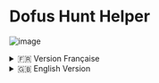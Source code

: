 # Dofus Hunt Helper
![image](https://github.com/user-attachments/assets/312981d0-8f9c-4891-974a-ccba5ae4abc3)

<details>
<summary>🇫🇷 Version Française</summary>

## Description
Dofus Hunt Helper est une application Windows en C# qui automatise les déplacements dans le jeu Dofus lors des chasses au trésor. L'application permet de simplifier l'étape où vous sélectionnez un indice sur un site tel que [DofusDB](https://dofusdb.fr/fr/tools/treasure-hunt) : elle déplace automatiquement la souris vers le chat du jeu, copie la commande `/travel` et appuie deux fois sur la touche Entrée pour exécuter la commande dans le jeu.

Bien que DofusDB soit un exemple courant, l'application fonctionne avec tout site ou outil qui fournit une commande `/travel`.

---

## Fonctionnalités
- Connexion à un Arduino via le port série (optionnel)
- Capture des coordonnées de clic souris
- Automatisation de la saisie des commandes `/travel`
- Gestion multi-écrans
- Fonctionnement sans Arduino en utilisant uniquement des interactions clavier/souris

---

## Prérequis
- Visual Studio
- .NET 8
- [Arduino](https://www.arduino.cc/) compatible (exemple utilisé : Arduino Uno R4 WiFi) si vous souhaitez utiliser la version avec Arduino

---

## Installation
1. Clonez le dépôt :
   ```bash
   git clone https://github.com/sato-isolated/DofusHuntHelper.git
   ```
2. Ouvrez le projet dans Visual Studio.
3. Compilez et exécutez.

---

## Utilisation
1. **Avec Arduino** : Connectez l'Arduino et cliquez sur "Start".
2. **Sans Arduino** : Lancez simplement l'application et utilisez les fonctionnalités avec le clavier et la souris.
3. Capturez les coordonnées avec "Capture".
4. Copiez une commande `/travel` dans le presse-papier depuis un site ou outil de chasse au trésor.
5. L'application déplacera automatiquement la souris vers le chat de Dofus, collera la commande, et effectuera deux pressions sur Entrée pour valider la commande.

---

## Contribution
Les contributions sont les bienvenues. Vous pouvez ouvrir une issue pour signaler un bug ou soumettre une pull request pour proposer des modifications.

---

## Licence
Ce projet est sous licence MIT. Vous pouvez l'utiliser, le modifier et le redistribuer selon les termes de la licence.

---

## Roadmap
- 📚 **Tentative d'automatisation via OCR** : Expérimentation pour extraire les indices de chasse directement depuis l'écran.
- 🛠️ **Utilisation sans Arduino** (terminé) : Ajout d'une option pour fonctionner sans connexion Arduino, en utilisant uniquement des interactions clavier/souris.
- 💻 **Amélioration de l'interface graphique** : Créer une interface plus intuitive et conviviale.
- 🔌 **Gestion automatique du port série** : Détecter et configurer automatiquement le port série utilisé par l'Arduino.

---

## Soutenir le projet
Si vous souhaitez soutenir ce projet, vous pouvez faire un don en kamas sur le serveur **Dakal 6** à **Twisted-Fail**

</details>

<details>
<summary>🇬🇧 English Version</summary>

## Description
Dofus Hunt Helper is a Windows application written in C# that automates movements in the game Dofus during treasure hunts. The application simplifies the process of selecting a clue on a site like [DofusDB](https://dofusdb.fr/en/tools/treasure-hunt) by automatically moving the mouse to the game's chat, pasting the `/travel` command, and pressing Enter twice to execute the command in the game.

Although DofusDB is a common example, the application works with any site or tool that provides a `/travel` command.

---

## Features
- Arduino connection via serial port (optional)
- Mouse click coordinate capture
- Automation of `/travel` command input
- Multi-screen support
- Works without Arduino using keyboard/mouse interactions only

---

## Prerequisites
- Visual Studio
- .NET 8
- Compatible [Arduino](https://www.arduino.cc/) (example used: Arduino Uno R4 WiFi) if using the Arduino version

---

## Installation
1. Clone the repository:
   ```bash
   git clone https://github.com/sato-isolated/DofusHuntHelper.git
   ```
2. Open the project in Visual Studio.
3. Build and run the application.

---

## Usage
1. **With Arduino**: Connect the Arduino and click "Start".
2. **Without Arduino**: Simply launch the application and use the features with the keyboard and mouse.
3. Capture the coordinates with "Capture".
4. Copy a `/travel` command to the clipboard from any treasure hunt site or tool.
5. The application will automatically move the mouse to the Dofus chat, paste the command, and press Enter twice to execute it.

---

## Contribution
Contributions are welcome. Feel free to open an issue to report a bug or submit a pull request to suggest changes.

---

## License
This project is licensed under the MIT License. You are free to use, modify, and distribute it under the terms of the license.

---

## Roadmap
- 📚 **Attempt at OCR-based automation** : Experiment to extract treasure hunt clues directly from the screen.
- 🛠️ **Usage without Arduino** (completed) : Added an option to operate without an Arduino connection, using only keyboard/mouse interactions.
- 💻 **Improving the graphical interface** : Create a more intuitive and user-friendly interface.
- 🔌 **Automatic serial port management** : Detect and automatically configure the serial port used by the Arduino.

## Support the project
If you wish to support this project, you can make a donation in Kamas on the **Dakal 6** server at **Twisted-Fail**.
</details>
